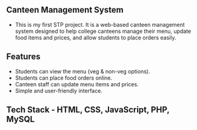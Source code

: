 
## Canteen Management System 
- This is my first STP project. It is a web-based canteen management system designed to help college canteens manage their menu, update food items and prices, and allow students to place orders easily. 
## Features 
- Students can view the menu (veg & non-veg options).
- Students can place food orders online.
- Canteen staff can update menu items and prices.
- Simple and user-friendly interface.
## Tech Stack - HTML, CSS, JavaScript, PHP, MySQL

